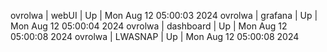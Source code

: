 ovrolwa | webUI | Up | Mon Aug 12 05:00:03 2024
ovrolwa | grafana | Up | Mon Aug 12 05:00:04 2024
ovrolwa | dashboard | Up | Mon Aug 12 05:00:08 2024
ovrolwa | LWASNAP | Up | Mon Aug 12 05:00:08 2024
